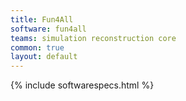 ```yaml
---
title: Fun4All
software: fun4all
teams: simulation reconstruction core
common: true
layout: default
---
```


{% include softwarespecs.html %}
